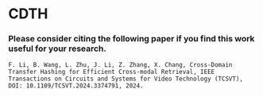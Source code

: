 # CDTH

### Please consider citing the following paper if you find this work useful for your research.

```
F. Li, B. Wang, L. Zhu, J. Li, Z. Zhang, X. Chang, Cross-Domain Transfer Hashing for Efficient Cross-modal Retrieval, IEEE Transactions on Circuits and Systems for Video Technology (TCSVT), DOI: 10.1109/TCSVT.2024.3374791, 2024.
```
